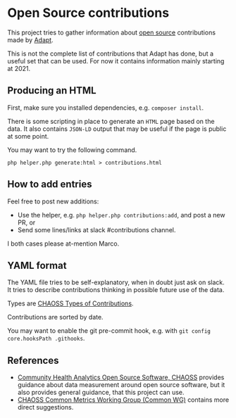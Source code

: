 # Open Source contributions

This project tries to gather information about
[open source](https://opensource.org/osd) contributions made by
[Adapt](https://adaptagency.com/).

This is not the complete list of contributions that Adapt has done, but a useful
set that can be used.
For now it contains information mainly starting at 2021.

## Producing an HTML

First, make sure you installed dependencies, e.g. `composer install`.

There is some scripting in place to generate an `HTML` page based on the data.
It also contains `JSON-LD` output that may be useful if the page is public at
some point.

You may want to try the following command.

    php helper.php generate:html > contributions.html

## How to add entries

Feel free to post new additions:

- Use the helper, e.g. `php helper.php contributions:add`, and post a new PR, or
- Send some lines/links at slack #contributions channel.

I both cases please at-mention Marco.

## YAML format

The YAML file tries to be self-explanatory, when in doubt just ask on slack.
It tries to describe contributions thinking in possible future use of the data.

Types are [CHAOSS Types of
Contributions](https://github.com/chaoss/wg-common/blob/master/focus-areas/what/types-of-contributions.md).

Contributions are sorted by date.

You may want to enable the git pre-commit hook, e.g. with
`git config core.hooksPath .githooks`.

## References

- [Community Health Analytics Open Source Software, CHAOSS](https://chaoss.community/)
  provides guidance about data measurement around open source software, but it
  also provides general guidance, that this project can use.
- [CHAOSS Common Metrics Working Group (Common WG)](https://github.com/chaoss/wg-common)
  contains more direct suggestions.
